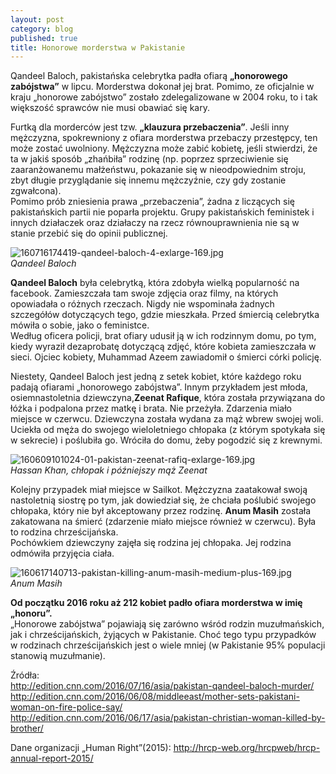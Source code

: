 ```yaml
---
layout: post
category: blog
published: true
title: Honorowe morderstwa w Pakistanie
---
```

Qandeel Baloch, pakistańska celebrytka padła ofiarą **„honorowego zabójstwa”** w lipcu. Morderstwa dokonał jej brat. Pomimo, ze oficjalnie w kraju „honorowe zabójstwo” zostało zdelegalizowane w 2004 roku, to i tak większość sprawców nie musi obawiać się kary.         
<!--more-->        
Furtką dla morderców jest tzw. **„klauzura przebaczenia”**. Jeśli inny mężczyzna, spokrewniony z ofiara morderstwa przebaczy przestępcy, ten może zostać uwolniony. Mężczyzna może zabić kobietę, jeśli stwierdzi, że ta w jakiś sposób „zhańbiła” rodzinę (np. poprzez sprzeciwienie się zaaranżowanemu małżeństwu, pokazanie się w nieodpowiednim stroju, zbyt długie przyglądanie się innemu mężczyźnie, czy gdy zostanie zgwałcona).      
Pomimo prób zniesienia prawa „przebaczenia”, żadna z liczących się pakistańskich partii nie poparła projektu. Grupy pakistańskich feministek i innych działaczek oraz działaczy na rzecz równouprawnienia nie są w stanie przebić się do opinii publicznej.         

![160716174419-qandeel-baloch-4-exlarge-169.jpg]({{site.baseurl}}/img/160716174419-qandeel-baloch-4-exlarge-169.jpg)          
*Qandeel Baloch*       

**Qandeel Baloch** była celebrytką, która zdobyła wielką popularność na facebook. Zamieszczała tam swoje zdjęcia oraz filmy, na których opowiadała o różnych rzeczach. Nigdy nie wspominała żadnych szczegółów dotyczących tego, gdzie mieszkała. Przed śmiercią celebrytka mówiła o sobie, jako o feministce.        
Według oficera policji, brat ofiary udusił ją w ich rodzinnym domu, po tym, kiedy wyraził dezaprobatę dotyczącą zdjęć, które kobieta zamieszczała w sieci. Ojciec kobiety, Muhammad Azeem zawiadomił o śmierci córki policję. 

Niestety, Qandeel Baloch jest jedną z setek kobiet, które każdego roku padają ofiarami „honorowego zabójstwa”. Innym przykładem jest młoda, osiemnastoletnia dziewczyna,**Zeenat Rafique**, która została przywiązana do łóżka i podpalona przez matkę i brata. Nie przeżyła. Zdarzenia miało miejsce w czerwcu. Dziewczyna została wydana za mąż wbrew swojej woli.        Uciekła od męża do swojego wieloletniego chłopaka (z którym spotykała się w sekrecie) i poślubiła go. Wróciła do domu, żeby pogodzić się z krewnymi.        

![160609101024-01-pakistan-zeenat-rafiq-exlarge-169.jpg]({{site.baseurl}}/img/160609101024-01-pakistan-zeenat-rafiq-exlarge-169.jpg)        
*Hassan Khan, chłopak i późniejszy mąż Zeenat*

Kolejny przypadek miał miejsce w Sailkot. Mężczyzna zaatakował swoją nastoletnią siostrę po tym, jak dowiedział się, że chciała poślubić swojego chłopaka, który nie był akceptowany przez rodzinę. **Anum Masih** została zakatowana na śmierć (zdarzenie miało miejsce również w czerwcu). Była to rodzina chrześcijańska.                
Pochówkiem dziewczyny zajęła się rodzina jej chłopaka. Jej rodzina odmówiła przyjęcia ciała.  

![160617140713-pakistan-killing-anum-masih-medium-plus-169.jpg]({{site.baseurl}}/img/160617140713-pakistan-killing-anum-masih-medium-plus-169.jpg)        
*Anum Masih*

**Od początku 2016 roku aż 212 kobiet padło ofiara morderstwa w imię „honoru”.**     
„Honorowe zabójstwa” pojawiają się zarówno wśród rodzin muzułmańskich, jak i chrześcijańskich, żyjących w Pakistanie. Choć tego typu przypadków w rodzinach chrześcijańskich jest o wiele mniej (w Pakistanie 95% populacji stanowią muzułmanie). 

Źródła:         
http://edition.cnn.com/2016/07/16/asia/pakistan-qandeel-baloch-murder/      
http://edition.cnn.com/2016/06/08/middleeast/mother-sets-pakistani-woman-on-fire-police-say/     
http://edition.cnn.com/2016/06/17/asia/pakistan-christian-woman-killed-by-brother/      

Dane organizacji „Human Right”(2015): http://hrcp-web.org/hrcpweb/hrcp-annual-report-2015/
